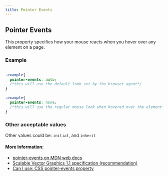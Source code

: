 ```yaml
---
title: Pointer Events
---
```

## Pointer Events

This property specifies how your mouse reacts when you hover over any element on a page.

### Example

```css

.example{
  pointer-events: auto; 
  /*this will use the default look set by the browser agent*/
}

.example{
  pointer-events: none; 
  /*this will use the regular mouse look when hovered over the element*/
}

```

### Other acceptable values

Other values could be: ```initial```, and ```inherit```

<!-- The article goes here, in GitHub-flavored Markdown. Feel free to add YouTube videos, images, and CodePen/JSBin embeds  -->

#### More Information:
- [pointer-events on MDN web docs](https://developer.mozilla.org/en-US/docs/Web/CSS/pointer-events)
- [Scalable Vector Graphics 1.1 specification (recommendation)](https://www.w3.org/TR/SVG11/interact.html#PointerEventsProperty)
- [Can I use: CSS pointer-events property](https://caniuse.com/#feat=pointer-events)
